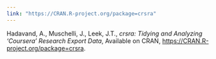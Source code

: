 ```yaml
---
link: "https://CRAN.R-project.org/package=crsra"
---
```

Hadavand, A., Muschelli, J., Leek, J.T., *crsra: Tidying and Analyzing ‘Coursera’ Research Export Data*, Available on CRAN, https://CRAN.R-project.org/package=crsra.